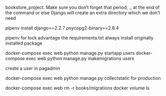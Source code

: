 bookstore_project. Make sure you don’t forget that
period, ., at the end of the command or else Django will create an extra directory
which we don’t need

pipenv install django==2.2.7 psycopg2-binary==2.8.4

pipenv for lock advantage the requirements.txt always install originally installed package


docker-compose exec web python manage.py startapp users
docker-compose exec web python manage.py makemigrations users

create a user in pagadmin

 docker-compose exec web python manage.py collectstatic
 for production
 
 docker-compose exec web rm -r books/migrations
 docker volume ls
